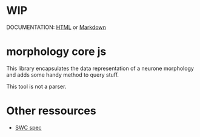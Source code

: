 **WIP**
=======

DOCUMENTATION: [HTML](http://me.jonathanlurie.fr/morphologycorejs/doc/) or [Markdown](documentation.md)

# morphology core js
This library encapsulates the data representation of a neurone morphology and adds some handy method to query stuff.

This tool is not a parser.


# Other ressources
- [SWC spec](http://www.neuronland.org/NLMorphologyConverter/MorphologyFormats/SWC/Spec.html)
